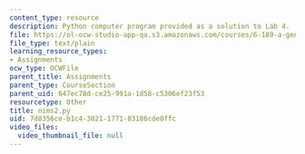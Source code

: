 ```yaml
---
content_type: resource
description: Python computer program provided as a solution to Lab 4.
file: https://ol-ocw-studio-app-qa.s3.amazonaws.com/courses/6-189-a-gentle-introduction-to-programming-using-python-january-iap-2008/7d8356ceb1c43021177183186cde0ffc_nims2.py
file_type: text/plain
learning_resource_types:
- Assignments
ocw_type: OCWFile
parent_title: Assignments
parent_type: CourseSection
parent_uid: 647ec78d-ce25-991a-1d58-c5306ef23f53
resourcetype: Other
title: nims2.py
uid: 7d8356ce-b1c4-3021-1771-83186cde0ffc
video_files:
  video_thumbnail_file: null
---
```

